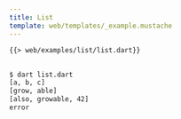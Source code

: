 ```yaml
---
title: List
template: web/templates/_example.mustache
---
```


<pre>
<code class="hljs dart">{{> web/examples/list/list.dart}}
</code>
</pre>

```bash
$ dart list.dart
[a, b, c]
[grow, able]
[also, growable, 42]
error
```
